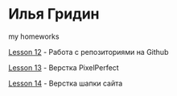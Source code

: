 

# Илья Гридин
my homeworks

[Lesson 12](https://ilyagridin7.github.io/lesson_12/ "урок 12") - Работа с репозиториями на Github

[Lesson 13](https://ilyagridin7.github.io/lesson13/src/ "урок 13") - Верстка PixelPerfect

[Lesson 14](https://ilyagridin7.github.io/PesrsonalProject/src/ "урок 13") - Верстка шапки сайта
